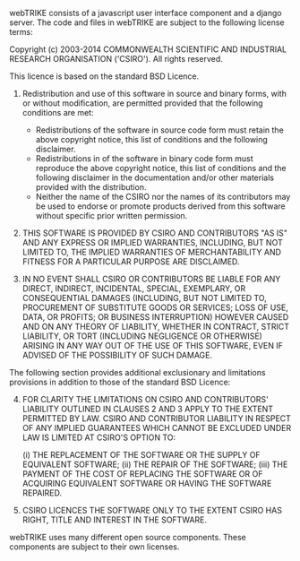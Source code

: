 webTRIKE consists of a javascript user interface component and a django server. 
The code and files in webTRIKE are subject to the following license terms:

Copyright (c) 2003-2014 COMMONWEALTH SCIENTIFIC AND INDUSTRIAL RESEARCH
ORGANISATION ('CSIRO'). All rights reserved.

This licence is based on the standard BSD Licence.

1.   Redistribution and use of this software in source and binary forms, with
     or without modification, are permitted provided that the following 
     conditions are met:

     *   Redistributions of the software in source code form must retain the
         above copyright notice, this list of conditions and the following
         disclaimer. 
     *   Redistributions in of the software in binary code form must reproduce
         the above copyright notice, this list of conditions and the following
         disclaimer in the documentation and/or other materials provided with
         the distribution. 
     *   Neither the name of the CSIRO nor the names of its contributors may be
         used to endorse or promote products derived from this software without
         specific prior written permission. 

2.   THIS SOFTWARE IS PROVIDED BY CSIRO AND CONTRIBUTORS "AS IS" AND ANY
     EXPRESS OR IMPLIED WARRANTIES, INCLUDING, BUT NOT LIMITED TO, THE IMPLIED
     WARRANTIES OF MERCHANTABILITY AND FITNESS FOR A PARTICULAR PURPOSE ARE
     DISCLAIMED.
 
3.   IN NO EVENT SHALL CSIRO OR CONTRIBUTORS BE LIABLE FOR ANY DIRECT,
     INDIRECT, INCIDENTAL, SPECIAL, EXEMPLARY, OR CONSEQUENTIAL DAMAGES
     (INCLUDING, BUT NOT LIMITED TO, PROCUREMENT OF SUBSTITUTE GOODS OR
     SERVICES; LOSS OF USE, DATA, OR PROFITS; OR BUSINESS INTERRUPTION) HOWEVER
     CAUSED AND ON ANY THEORY OF LIABILITY, WHETHER IN CONTRACT, STRICT
     LIABILITY, OR TORT (INCLUDING NEGLIGENCE OR OTHERWISE) ARISING IN ANY WAY
     OUT OF THE USE OF THIS SOFTWARE, EVEN IF ADVISED OF THE POSSIBILITY OF
     SUCH DAMAGE.

The following section provides additional exclusionary and limitations
provisions in addition to those of the standard BSD Licence:

4.   FOR CLARITY THE LIMITATIONS ON CSIRO AND CONTRIBUTORS' LIABILITY OUTLINED
     IN CLAUSES 2 AND 3 APPLY TO THE EXTENT PERMITTED BY LAW. CSIRO AND
     CONTRIBUTOR LIABILITY IN RESPECT OF ANY IMPLIED GUARANTEES WHICH CANNOT
     BE EXCLUDED UNDER LAW IS LIMITED AT CSIRO'S OPTION TO:

     (i)     THE REPLACEMENT OF THE SOFTWARE OR THE SUPPLY OF EQUIVALENT
             SOFTWARE;
     (ii)    THE REPAIR OF THE SOFTWARE;
     (iii)   THE PAYMENT OF THE COST OF REPLACING THE SOFTWARE OR OF ACQUIRING
             EQUIVALENT SOFTWARE OR HAVING THE SOFTWARE REPAIRED.

5.   CSIRO LICENCES THE SOFTWARE ONLY TO THE EXTENT CSIRO HAS RIGHT, TITLE AND
     INTEREST IN THE SOFTWARE.


webTRIKE uses many different open source components. These components are subject to their own licenses. 
